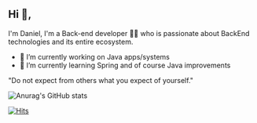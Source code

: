 ## Hi 👋, 
I'm Daniel, I'm a Back-end developer 👨‍💻 who is passionate about BackEnd technologies and its entire ecosystem. 


- 🔭 I’m currently working on Java apps/systems
- 🌱 I’m currently learning Spring and of course Java improvements

"Do not expect from others what you expect of yourself." 

![Anurag's GitHub stats](https://github-readme-stats.vercel.app/api?username=Daniel-InseongJang&show_icons=true&theme=radical)


[![Hits](https://hits.seeyoufarm.com/api/count/incr/badge.svg?url=https%3A%2F%2Fgithub.com%2FDaniel-InseongJang&count_bg=%235A00E1&title_bg=%23D367CA&icon=&icon_color=%23E7E7E7&title=hits&edge_flat=false)](https://hits.seeyoufarm.com)


